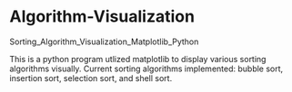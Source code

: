 # Algorithm-Visualization
Sorting_Algorithm_Visualization_Matplotlib_Python

This is a python program utlized matplotlib to display various sorting algorithms visually. 
Current sorting algorithms implemented: bubble sort, insertion sort, selection sort, and shell sort.
